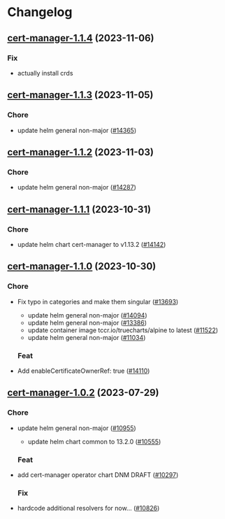 # Changelog



## [cert-manager-1.1.4](https://github.com/truecharts/charts/compare/cert-manager-1.1.3...cert-manager-1.1.4) (2023-11-06)

### Fix

- actually install crds
  
  


## [cert-manager-1.1.3](https://github.com/truecharts/charts/compare/cert-manager-1.1.2...cert-manager-1.1.3) (2023-11-05)

### Chore

- update helm general non-major ([#14365](https://github.com/truecharts/charts/issues/14365))
  
  


## [cert-manager-1.1.2](https://github.com/truecharts/charts/compare/cert-manager-1.1.1...cert-manager-1.1.2) (2023-11-03)

### Chore

- update helm general non-major ([#14287](https://github.com/truecharts/charts/issues/14287))
  
  


## [cert-manager-1.1.1](https://github.com/truecharts/charts/compare/cert-manager-1.1.0...cert-manager-1.1.1) (2023-10-31)

### Chore

- update helm chart cert-manager to v1.13.2 ([#14142](https://github.com/truecharts/charts/issues/14142))
  
  


## [cert-manager-1.1.0](https://github.com/truecharts/charts/compare/cert-manager-1.0.2...cert-manager-1.1.0) (2023-10-30)

### Chore

- Fix typo in categories and make them singular ([#13693](https://github.com/truecharts/charts/issues/13693))
  - update helm general non-major ([#14094](https://github.com/truecharts/charts/issues/14094))
  - update helm general non-major ([#13386](https://github.com/truecharts/charts/issues/13386))
  - update container image tccr.io/truecharts/alpine to latest ([#11522](https://github.com/truecharts/charts/issues/11522))
  - update helm general non-major ([#11034](https://github.com/truecharts/charts/issues/11034))
  
  ### Feat

- Add enableCertificateOwnerRef: true ([#14110](https://github.com/truecharts/charts/issues/14110))
  
  





## [cert-manager-1.0.2](https://github.com/truecharts/charts/compare/cert-manager-1.0.37...cert-manager-1.0.2) (2023-07-29)

### Chore

- update helm general non-major ([#10955](https://github.com/truecharts/charts/issues/10955))
  - update helm chart common to 13.2.0 ([#10555](https://github.com/truecharts/charts/issues/10555))
  
  ### Feat

- add cert-manager operator chart DNM DRAFT ([#10297](https://github.com/truecharts/charts/issues/10297))
  
  ### Fix

- hardcode additional resolvers for now... ([#10826](https://github.com/truecharts/charts/issues/10826))
  
  
